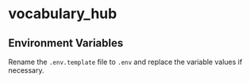 # vocabulary_hub

## Environment Variables
Rename the `.env.template` file to `.env` and replace the variable values if necessary.
